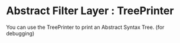 Abstract Filter Layer : TreePrinter
===================================

You can use the TreePrinter to print an Abstract Syntax Tree. (for debugging)